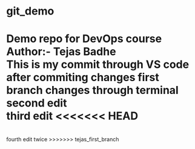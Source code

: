 # git_demo
Demo repo for DevOps course
<br>
Author:- Tejas Badhe
<br>
This is my commit through VS code after commiting changes
first branch changes through terminal
<br>
second edit
<br>
third edit
<<<<<<< HEAD
=======
<br>
fourth edit twice
>>>>>>> tejas_first_branch
